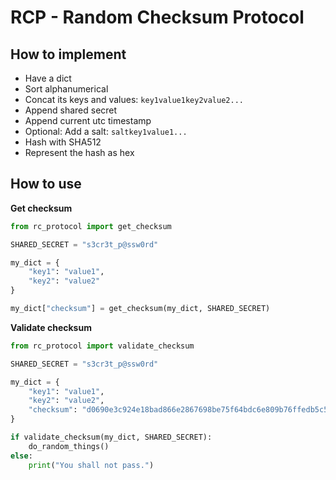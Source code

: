 # RCP - Random Checksum Protocol

## How to implement
- Have a dict
- Sort alphanumerical
- Concat its keys and values: `key1value1key2value2...`
- Append shared secret
- Append current utc timestamp
- Optional: Add a salt: `saltkey1value1...`
- Hash with SHA512
- Represent the hash as hex

## How to use

**Get checksum**

```python
from rc_protocol import get_checksum

SHARED_SECRET = "s3cr3t_p@ssw0rd"

my_dict = {
    "key1": "value1",
    "key2": "value2"
}

my_dict["checksum"] = get_checksum(my_dict, SHARED_SECRET)
```

**Validate checksum**

```python
from rc_protocol import validate_checksum

SHARED_SECRET = "s3cr3t_p@ssw0rd"

my_dict = {
    "key1": "value1",
    "key2": "value2",
    "checksum": "d0690e3c924e18bad866e2867698be75f64bdc6e809b76ffedb5c5095c9fbe15d36636b2df1fc47d2a3f348aea272ffc2fed4dc8ee08e0d13631ef646e1648c4"
}

if validate_checksum(my_dict, SHARED_SECRET):
    do_random_things()
else:
    print("You shall not pass.")
```

